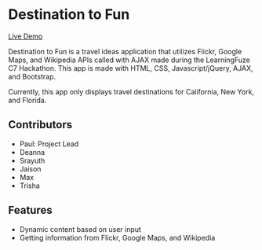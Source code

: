 # Destination to Fun

[Live Demo](http://paully28.github.io/C7_Hackathon)

Destination to Fun is a travel ideas application that utilizes Flickr, Google Maps, and Wikipedia APIs called with AJAX made during the LearningFuze C7 Hackathon. This app is made with HTML, CSS, Javascript/jQuery, AJAX, and Bootstrap. 

Currently, this app only displays travel destinations for California, New York, and Florida. 

## Contributors 
- Paul: Project Lead
- Deanna
- Srayuth
- Jaison
- Max
- Trisha

## Features
- Dynamic content based on user input
- Getting information from Flickr, Google Maps, and Wikipedia
